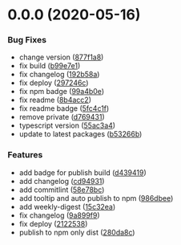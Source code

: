 # 0.0.0 (2020-05-16)


### Bug Fixes

* change version ([877f1a8](https://github.com/ueqt/uma/commit/877f1a853d5329de8b9471805c57cefe42fec849))
* fix build ([b99e7e1](https://github.com/ueqt/uma/commit/b99e7e1339f6b4eb2fcf931aaeb2c24d2ea64e1f))
* fix changelog ([192b58a](https://github.com/ueqt/uma/commit/192b58a35f3bd8b7c75b89c01ba967ca9dd9db60))
* fix deploy ([297246c](https://github.com/ueqt/uma/commit/297246c8c25ddb1dbd0c561771055a03b38fa3fb))
* fix npm badge ([99a4b0e](https://github.com/ueqt/uma/commit/99a4b0eccab460203bc06e3627c1966cd29931d5))
* fix readme ([8b4acc2](https://github.com/ueqt/uma/commit/8b4acc2696eeff142b8454f39c172e79f2b840d3))
* fix readme badge ([5fc4c1f](https://github.com/ueqt/uma/commit/5fc4c1f12761470a99915ac5f569f2c5951f3d77))
* remove private ([d769431](https://github.com/ueqt/uma/commit/d769431d7a2c2287effa34d73538b3506483976b))
* typescript version ([55ac3a4](https://github.com/ueqt/uma/commit/55ac3a4300dfa3aaf6a507967eb92585a3a0fae4))
* update to latest packages ([b53266b](https://github.com/ueqt/uma/commit/b53266bf50ad60d60fadf2ed897b969940079ade))


### Features

* add badge for publish build ([d439419](https://github.com/ueqt/uma/commit/d439419280626033fe66b14fc64e412c0453cb51))
* add changelog ([cd94931](https://github.com/ueqt/uma/commit/cd94931e42c2d877503363597b8d66e3d7fecaae))
* add commitlint ([58e78bc](https://github.com/ueqt/uma/commit/58e78bcf2129325bc396d5c8fefe6a66424bcde6))
* add tooltip and auto publish to npm ([986dbee](https://github.com/ueqt/uma/commit/986dbeefb210bb054a8fa4d9f1ec5e050aabb4de))
* add weekly-digest ([15c32ea](https://github.com/ueqt/uma/commit/15c32ead88dd37e683c661ed0b5e50c4d6e7d45b))
* fix changelog ([9a899f9](https://github.com/ueqt/uma/commit/9a899f98328e5507cc0db14bc9006ca09810aeab))
* fix deploy ([2122538](https://github.com/ueqt/uma/commit/2122538de10ebf44545613d087145ffac971f71b))
* publish to npm only dist ([280da8c](https://github.com/ueqt/uma/commit/280da8ccee566d500ef2806079cbb7cba420808a))



